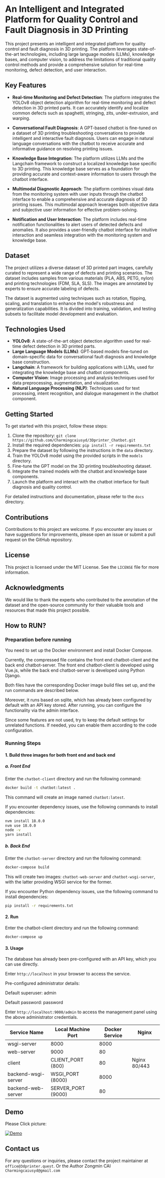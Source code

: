 # An Intelligent and Integrated Platform for Quality Control and Fault Diagnosis in 3D Printing

This project presents an intelligent and integrated platform for quality control and fault diagnosis in 3D printing. The platform leverages state-of-the-art technologies, including large language models (LLMs), knowledge bases, and computer vision, to address the limitations of traditional quality control methods and provide a comprehensive solution for real-time monitoring, defect detection, and user interaction.

## Key Features

- **Real-time Monitoring and Defect Detection**: The platform integrates the YOLOv8 object detection algorithm for real-time monitoring and defect detection in 3D printed parts. It can accurately identify and localize common defects such as spaghetti, stringing, zits, under-extrusion, and warping.

- **Conversational Fault Diagnosis**: A GPT-based chatbot is fine-tuned on a dataset of 3D printing troubleshooting conversations to provide intelligent and interactive fault diagnosis. Users can engage in natural language conversations with the chatbot to receive accurate and informative guidance on resolving printing issues.

- **Knowledge Base Integration**: The platform utilizes LLMs and the Langchain framework to construct a localized knowledge base specific to 3D printing. This knowledge base serves as a foundation for providing accurate and context-aware information to users through the chatbot interface.

- **Multimodal Diagnostic Approach**: The platform combines visual data from the monitoring system with user inputs through the chatbot interface to enable a comprehensive and accurate diagnosis of 3D printing issues. This multimodal approach leverages both objective data and subjective user information for effective problem-solving.

- **Notification and User Interaction**: The platform includes real-time notification functionalities to alert users of detected defects and anomalies. It also provides a user-friendly chatbot interface for intuitive interaction and seamless integration with the monitoring system and knowledge base.

## Dataset

The project utilizes a diverse dataset of 3D printed part images, carefully curated to represent a wide range of defects and printing scenarios. The dataset includes samples from various materials (PLA, ABS, PETG, nylon) and printing technologies (FDM, SLA, SLS). The images are annotated by experts to ensure accurate labeling of defects.

The dataset is augmented using techniques such as rotation, flipping, scaling, and translation to enhance the model's robustness and generalization capabilities. It is divided into training, validation, and testing subsets to facilitate model development and evaluation.

## Technologies Used

- **YOLOv8**: A state-of-the-art object detection algorithm used for real-time defect detection in 3D printed parts.
- **Large Language Models (LLMs)**: GPT-based models fine-tuned on domain-specific data for conversational fault diagnosis and knowledge base construction.
- **Langchain**: A framework for building applications with LLMs, used for integrating the knowledge base and chatbot components.
- **Computer Vision**: Image processing and analysis techniques used for data preprocessing, augmentation, and visualization.
- **Natural Language Processing (NLP)**: Techniques used for text processing, intent recognition, and dialogue management in the chatbot component.

## Getting Started

To get started with this project, follow these steps:

1. Clone the repository: `git clone https://github.com/Charmingcaiusyd/3Dprinter_Chatbot.git`
2. Install the required dependencies: `pip install -r requirements.txt`
3. Prepare the dataset by following the instructions in the `data` directory.
4. Train the YOLOv8 model using the provided scripts in the `models` directory.
5. Fine-tune the GPT model on the 3D printing troubleshooting dataset.
6. Integrate the trained models with the chatbot and knowledge base components.
7. Launch the platform and interact with the chatbot interface for fault diagnosis and quality control.

For detailed instructions and documentation, please refer to the `docs` directory.

## Contributions

Contributions to this project are welcome. If you encounter any issues or have suggestions for improvements, please open an issue or submit a pull request on the GitHub repository.

## License

This project is licensed under the MIT License. See the `LICENSE` file for more information.

## Acknowledgments

We would like to thank the experts who contributed to the annotation of the dataset and the open-source community for their valuable tools and resources that made this project possible.

## How to RUN?


### Preparation before running

You need to set up the Docker environment and install Docker Compose.

Currently, the compressed file contains the front end chatbot-client and the back end chatbot-server. The front end chatbot-client is developed using Vue.js, while the back end chatbot-server is developed using Python Django.

Both files have the corresponding Docker image build files set up, and the run commands are described below.

Moreover, it runs based on sqlite, which has already been configured by default with an API key stored. After running, you can configure the functionality via the admin interface.

Since some features are not used, try to keep the default settings for unrelated functions. If needed, you can enable them according to the code configuration.

### Running Steps

#### 1. Build three images for both front end and back end

##### a. Front End

Enter the `chatbot-client` directory and run the following command:

```bash
docker build -t chatbot:latest .
```

This command will create an image named `chatbot:latest`.


If you encounter dependency issues, use the following commands to install dependencies:

```bash
nvm install 18.0.0
nvm use 18.0.0
node -v
yarn install
```

##### b. Back End

Enter the `chatbot-server` directory and run the following command:

```bash
docker-compose build
```
This will create two images: `chatbot-web-server` and `chatbot-wsgi-server`, with the latter providing WSGI service for the former.

If you encounter Python dependency issues, use the following command to install dependencies:

```bash
pip install -r requirements.txt
```

#### 2. Run

Enter the chatbot-client directory and run the following command:

```bash
docker-compose up
```

#### 3. Usage

The database has already been pre-configured with an API key, which you can use directly.

Enter `http://localhost` in your browser to access the service.

Pre-configured administrator details:

Default superuser: admin

Default password: password

Enter `http://localhost:9000/admin` to access the management panel using the above administrator credentials.

| Service Name        | Local Machine Port | Docker Service | Nginx         |
|---------------------|--------------------|----------------|---------------|
| wsgi-server         | 8000               | 8000           |               |
| web-server          | 9000               | 80             |               |
| client              | CLIENT_PORT (800)  | 80             | Nginx 80/443  |
| backend-wsgi-server | WSGI_PORT (8000)   | 8000           |               |
| backend-web-server  | SERVER_PORT (9000) | 80             |               |



## Demo

Please Click picture:

[![Demo](Face.png)](https://www.youtube.com/watch?v=UoPQNJK_C9s)

## Contact us

For any questions or inquiries, please contact the project maintainer at `office@3dprinter.quest`. Or the Author Zongmin CAI `Charmingcaiusyd@gmail.com`